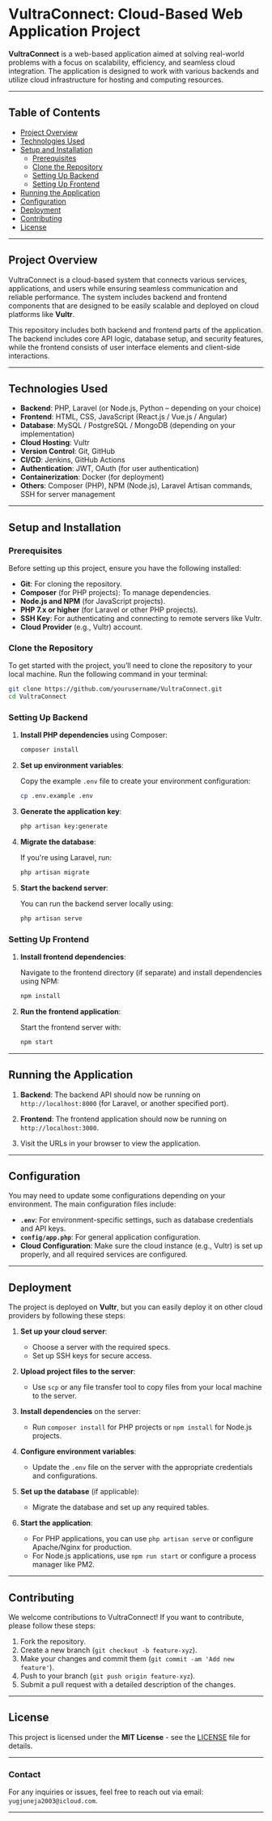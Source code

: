 # **VultraConnect: Cloud-Based Web Application Project**

**VultraConnect** is a web-based application aimed at solving real-world problems with a focus on scalability, efficiency, and seamless cloud integration. The application is designed to work with various backends and utilize cloud infrastructure for hosting and computing resources.

---

## **Table of Contents**

- [Project Overview](#project-overview)
- [Technologies Used](#technologies-used)
- [Setup and Installation](#setup-and-installation)
  - [Prerequisites](#prerequisites)
  - [Clone the Repository](#clone-the-repository)
  - [Setting Up Backend](#setting-up-backend)
  - [Setting Up Frontend](#setting-up-frontend)
- [Running the Application](#running-the-application)
- [Configuration](#configuration)
- [Deployment](#deployment)
- [Contributing](#contributing)
- [License](#license)

---

## **Project Overview**

VultraConnect is a cloud-based system that connects various services, applications, and users while ensuring seamless communication and reliable performance. The system includes backend and frontend components that are designed to be easily scalable and deployed on cloud platforms like **Vultr**.

This repository includes both backend and frontend parts of the application. The backend includes core API logic, database setup, and security features, while the frontend consists of user interface elements and client-side interactions.

---

## **Technologies Used**

- **Backend**: PHP, Laravel (or Node.js, Python – depending on your choice)
- **Frontend**: HTML, CSS, JavaScript (React.js / Vue.js / Angular)
- **Database**: MySQL / PostgreSQL / MongoDB (depending on your implementation)
- **Cloud Hosting**: Vultr
- **Version Control**: Git, GitHub
- **CI/CD**: Jenkins, GitHub Actions
- **Authentication**: JWT, OAuth (for user authentication)
- **Containerization**: Docker (for deployment)
- **Others**: Composer (PHP), NPM (Node.js), Laravel Artisan commands, SSH for server management

---

## **Setup and Installation**

### **Prerequisites**

Before setting up this project, ensure you have the following installed:

- **Git**: For cloning the repository.
- **Composer** (for PHP projects): To manage dependencies.
- **Node.js and NPM** (for JavaScript projects).
- **PHP 7.x or higher** (for Laravel or other PHP projects).
- **SSH Key**: For authenticating and connecting to remote servers like Vultr.
- **Cloud Provider** (e.g., Vultr) account.

### **Clone the Repository**

To get started with the project, you’ll need to clone the repository to your local machine. Run the following command in your terminal:

```bash
git clone https://github.com/yourusername/VultraConnect.git
cd VultraConnect
```

### **Setting Up Backend**

1. **Install PHP dependencies** using Composer:

   ```bash
   composer install
   ```

2. **Set up environment variables**:

   Copy the example `.env` file to create your environment configuration:

   ```bash
   cp .env.example .env
   ```

3. **Generate the application key**:

   ```bash
   php artisan key:generate
   ```

4. **Migrate the database**:

   If you're using Laravel, run:

   ```bash
   php artisan migrate
   ```

5. **Start the backend server**:

   You can run the backend server locally using:

   ```bash
   php artisan serve
   ```

### **Setting Up Frontend**

1. **Install frontend dependencies**:

   Navigate to the frontend directory (if separate) and install dependencies using NPM:

   ```bash
   npm install
   ```

2. **Run the frontend application**:

   Start the frontend server with:

   ```bash
   npm start
   ```

---

## **Running the Application**

1. **Backend**: The backend API should now be running on `http://localhost:8000` (for Laravel, or another specified port).

2. **Frontend**: The frontend application should now be running on `http://localhost:3000`.

3. Visit the URLs in your browser to view the application.

---

## **Configuration**

You may need to update some configurations depending on your environment. The main configuration files include:

- **`.env`**: For environment-specific settings, such as database credentials and API keys.
- **`config/app.php`**: For general application configuration.
- **Cloud Configuration**: Make sure the cloud instance (e.g., Vultr) is set up properly, and all required services are configured.

---

## **Deployment**

The project is deployed on **Vultr**, but you can easily deploy it on other cloud providers by following these steps:

1. **Set up your cloud server**:
   - Choose a server with the required specs.
   - Set up SSH keys for secure access.
   
2. **Upload project files to the server**:
   - Use `scp` or any file transfer tool to copy files from your local machine to the server.

3. **Install dependencies** on the server:
   - Run `composer install` for PHP projects or `npm install` for Node.js projects.

4. **Configure environment variables**:
   - Update the `.env` file on the server with the appropriate credentials and configurations.

5. **Set up the database** (if applicable):
   - Migrate the database and set up any required tables.

6. **Start the application**:
   - For PHP applications, you can use `php artisan serve` or configure Apache/Nginx for production.
   - For Node.js applications, use `npm run start` or configure a process manager like PM2.

---

## **Contributing**

We welcome contributions to VultraConnect! If you want to contribute, please follow these steps:

1. Fork the repository.
2. Create a new branch (`git checkout -b feature-xyz`).
3. Make your changes and commit them (`git commit -am 'Add new feature'`).
4. Push to your branch (`git push origin feature-xyz`).
5. Submit a pull request with a detailed description of the changes.

---

## **License**

This project is licensed under the **MIT License** - see the [LICENSE](LICENSE) file for details.

---

### **Contact**

For any inquiries or issues, feel free to reach out via email: `yugjuneja2003@icloud.com`.

---
